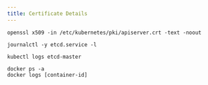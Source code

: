 ```yaml
---
title: Certificate Details
---
```


```shell title="Get certificate details"
openssl x509 -in /etc/kubernetes/pki/apiserver.crt -text -noout
```

```shell title="Inspect service logs"
journalctl -y etcd.service -l 
```

```shell title="View logs with kubeadm"
kubectl logs etcd-master
```

```shell title="View logs via Docker"
docker ps -a 
docker logs [container-id]
```
